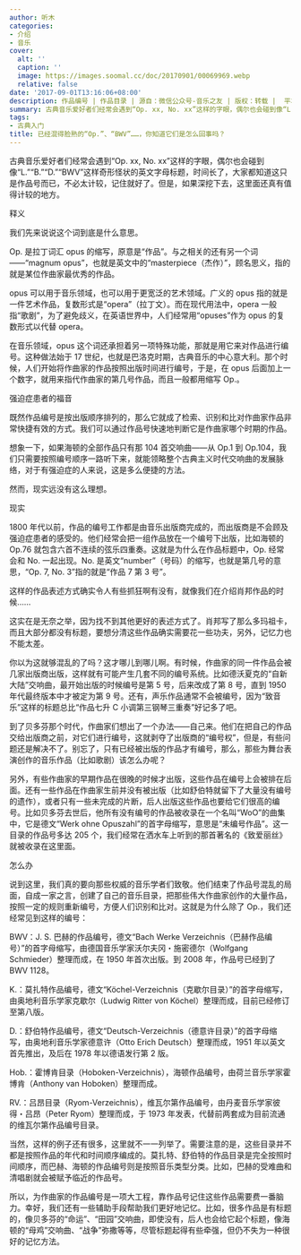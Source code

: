 ```yaml
---
author: 听木
categories:
- 介绍
- 音乐
cover:
  alt: ''
  caption: ''
  image: https://images.soomal.cc/doc/20170901/00069969.webp
  relative: false
date: '2017-09-01T13:16:06+08:00'
description: 作品编号 | 作品目录 | 源自：微信公众号-音乐之友 | 版权：转载 |  平均/总评分：09.86/69
summary: 古典音乐爱好者们经常会遇到“Op. xx, No. xx”这样的字眼，偶尔也会碰到像“L.”“B.”“D.”“BWV”这样奇形怪状的英文字母标题，时间长了，大家都知道这只是作品号而已，不必太计较，记住就好了。但是，如果深挖下去，这里面还真有值得计较的地方。
tags:
- 古典入门
title: 已经混得脸熟的“Op.”、“BWV”……，你知道它们是怎么回事吗？
---
```


古典音乐爱好者们经常会遇到“Op. xx, No. xx”这样的字眼，偶尔也会碰到像“L.”“B.”“D.”“BWV”这样奇形怪状的英文字母标题，时间长了，大家都知道这只是作品号而已，不必太计较，记住就好了。但是，如果深挖下去，这里面还真有值得计较的地方。

释义

我们先来说说这个词到底是什么意思。

Op. 是拉丁词汇 opus 的缩写，原意是“作品”。与之相关的还有另一个词――“magnum opus”，也就是英文中的“masterpiece（杰作）”，顾名思义，指的就是某位作曲家最优秀的作品。

opus 可以用于音乐领域，也可以用于更宽泛的艺术领域。广义的 opus 指的就是一件艺术作品，复数形式是“opera”（拉丁文）。而在现代用法中，opera 一般指“歌剧”，为了避免歧义，在英语世界中，人们经常用“opuses”作为 opus 的复数形式以代替 opera。

在音乐领域，opus 这个词还承担着另一项特殊功能，那就是用它来对作品进行编号。这种做法始于 17 世纪，也就是巴洛克时期，古典音乐的中心意大利。那个时候，人们开始将作曲家的作品按照出版时间进行编号，于是，在 opus 后面加上一个数字，就用来指代作曲家的第几号作品，而且一般都用缩写 Op.。

强迫症患者的福音

既然作品编号是按出版顺序排列的，那么它就成了检索、识别和比对作曲家作品非常快捷有效的方式。我们可以通过作品号快速地判断它是作曲家哪个时期的作品。

想象一下，如果海顿的全部作品只有那 104 首交响曲――从 Op.1 到 Op.104，我们只需要按照编号顺序一路听下来，就能领略整个古典主义时代交响曲的发展脉络，对于有强迫症的人来说，这是多么便捷的方法。

然而，现实远没有这么理想。

现实

1800 年代以前，作品的编号工作都是由音乐出版商完成的，而出版商是不会顾及强迫症患者的感受的。他们经常会把一组作品放在一个编号下出版，比如海顿的 Op.76 就包含六首不连续的弦乐四重奏。这就是为什么在作品标题中，Op. 经常会和 No. 一起出现。No. 是英文“number”（号码）的缩写，也就是第几号的意思，“Op. 7, No. 3”指的就是“作品 7 第 3 号”。

这样的作品表述方式确实令人有些抓狂啊有没有，就像我们在介绍肖邦作品的时候……

这实在是无奈之举，因为找不到其他更好的表述方式了。肖邦写了那么多玛祖卡，而且大部分都没有标题，要想分清这些作品确实需要花一些功夫，另外，记忆力也不能太差。

你以为这就够混乱的了吗？这才哪儿到哪儿啊。有时候，作曲家的同一件作品会被几家出版商出版，这样就有可能产生几套不同的编号系统。比如德沃夏克的“自新大陆”交响曲，最开始出版的时候编号是第 5 号，后来改成了第 8 号，直到 1950 年代最终版本中才被定为第 9 号。还有，声乐作品通常不会被编号，因为“致音乐”这样的标题总比“作品七升 C 小调第三钢琴三重奏”好记多了吧。

到了贝多芬那个时代，作曲家们想出了一个办法――自己来。他们在把自己的作品交给出版商之前，对它们进行编号，这就剥夺了出版商的“编号权”，但是，有些问题还是解决不了。别忘了，只有已经被出版的作品才有编号，那么，那些为舞台表演创作的音乐作品（比如歌剧）该怎么办呢？

另外，有些作曲家的早期作品在很晚的时候才出版，这些作品在编号上会被排在后面。还有一些作品在作曲家生前并没有被出版（比如舒伯特就留下了大量没有编号的遗作），或者只有一些未完成的片断，后人出版这些作品也要给它们很高的编号。比如贝多芬去世后，他所有没有编号的作品被收录在一个名叫“WoO”的曲集中，它是德文“Werk ohne Opuszahl”的首字母缩写，意思是“未编号作品”。这一目录的作品号多达 205 个，我们经常在洒水车上听到的那首著名的《致爱丽丝》就被收录在这里面。

怎么办

说到这里，我们真的要向那些权威的音乐学者们致敬。他们结束了作品号混乱的局面，自成一家之言，创建了自己的音乐目录，把那些伟大作曲家创作的大量作品，按照一定的规则重新编号，方便人们识别和比对。这就是为什么除了 Op.，我们还经常见到这样的编号：

BWV：J. S. 巴赫的作品编号，德文“Bach Werke Verzeichnis（巴赫作品编号）”的首字母缩写，由德国音乐学家沃尔夫冈・施密德尔（Wolfgang Schmieder）整理而成，在 1950 年首次出版。到 2008 年，作品号已经到了 BWV 1128。

K.：莫扎特作品编号，德文“Köchel-Verzeichnis（克歇尔目录）”的首字母缩写，由奥地利音乐学家克歇尔（Ludwig Ritter von Köchel）整理而成，目前已经修订至第八版。

D.：舒伯特作品编号，德文“Deutsch-Verzeichnis（德意许目录）”的首字母缩写，由奥地利音乐学家德意许（Otto Erich Deutsch）整理而成，1951 年以英文首先推出，及后在 1978 年以德语发行第 2 版。

Hob.：霍博肯目录（Hoboken-Verzeichnis），海顿作品编号，由荷兰音乐学家霍博肯（Anthony van Hoboken）整理而成。

RV.：吕昂目录（Ryom-Verzeichnis），维瓦尔第作品编号，由丹麦音乐学家彼得・吕昂（Peter Ryom）整理而成，于 1973 年发表，代替前两套成为目前流通的维瓦尔第作品编号目录。

当然，这样的例子还有很多，这里就不一一列举了。需要注意的是，这些目录并不都是按照作品的年代和时间顺序编成的。莫扎特、舒伯特的作品目录是完全按照时间顺序，而巴赫、海顿的作品编号则是按照音乐类型分类。比如，巴赫的受难曲和清唱剧就会被赋予临近的作品号。

所以，为作曲家的作品编号是一项大工程，靠作品号记住这些作品需要费一番脑力。幸好，我们还有一些辅助手段帮助我们更好地记忆。比如，很多作品是有标题的，像贝多芬的“命运”、“田园”交响曲，即使没有，后人也会给它起个标题，像海顿的“母鸡”交响曲、“战争”弥撒等等，尽管标题起得有些牵强，但仍不失为一种很好的记忆方法。